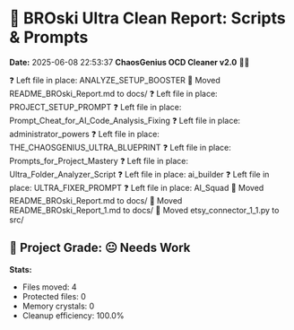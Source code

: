 # 🧹 BROski Ultra Clean Report: Scripts & Prompts
**Date:** 2025-06-08 22:53:37
**ChaosGenius OCD Cleaner v2.0** 🧠💜

❓ Left file in place: ANALYZE_SETUP_BOOSTER
📁 Moved README_BROski_Report.md to docs/
❓ Left file in place: PROJECT_SETUP_PROMPT
❓ Left file in place: Prompt_Cheat_for_AI_Code_Analysis_Fixing
❓ Left file in place: administrator_powers
❓ Left file in place: THE_CHAOSGENIUS_ULTRA_BLUEPRINT
❓ Left file in place: Prompts_for_Project_Mastery
❓ Left file in place: Ultra_Folder_Analyzer_Script
❓ Left file in place: ai_builder
❓ Left file in place: ULTRA_FIXER_PROMPT
❓ Left file in place: AI_Squad
📁 Moved README_BROski_Report.md to docs/
📁 Moved README_BROski_Report_1.md to docs/
📁 Moved etsy_connector_1_1.py to src/

## 🧠 Project Grade: 😐 Needs Work
**Stats:**
- Files moved: 4
- Protected files: 0
- Memory crystals: 0
- Cleanup efficiency: 100.0%